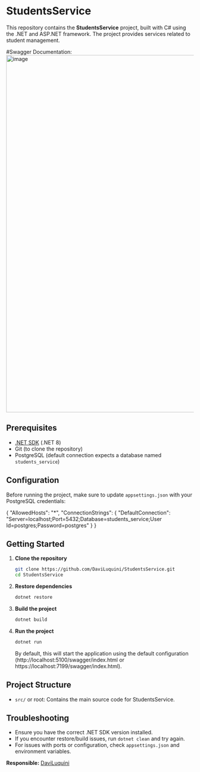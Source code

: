 # StudentsService

This repository contains the **StudentsService** project, built with C# using the .NET and ASP.NET framework. The project provides services related to student management.

#Swagger Documentation:
<img width="1912" height="957" alt="image" src="https://github.com/user-attachments/assets/15e9afdf-7781-4d10-ba03-bded6eb59df8" />

## Prerequisites

- [.NET SDK](https://dotnet.microsoft.com/download) (.NET 8)
- Git (to clone the repository)
- PostgreSQL (default connection expects a database named `students_service`)

## Configuration

Before running the project, make sure to update `appsettings.json` with your PostgreSQL credentials:

{
  "AllowedHosts": "*",
  "ConnectionStrings": {
    "DefaultConnection": "Server=localhost;Port=5432;Database=students_service;User Id=postgres;Password=postgres"
  }
}


## Getting Started

1. **Clone the repository**

   ```bash
   git clone https://github.com/DaviLuquini/StudentsService.git
   cd StudentsService
   ```

2. **Restore dependencies**

   ```bash
   dotnet restore
   ```

3. **Build the project**

   ```bash
   dotnet build
   ```

4. **Run the project**

   ```bash
   dotnet run
   ```

   By default, this will start the application using the default configuration (http://localhost:5100/swagger/index.html or https://localhost:7199/swagger/index.html).

## Project Structure

- `src/` or root: Contains the main source code for StudentsService.

## Troubleshooting

- Ensure you have the correct .NET SDK version installed.
- If you encounter restore/build issues, run `dotnet clean` and try again.
- For issues with ports or configuration, check `appsettings.json` and environment variables.


**Responsible:** [DaviLuquini](https://github.com/DaviLuquini)
